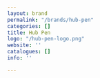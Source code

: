 ```yaml
---
layout: brand
permalink: "/brands/hub-pen"
categories: []
title: Hub Pen
logo: "/hub-pen-logo.png"
website: ''
catalogues: []
info: ''

---
```

